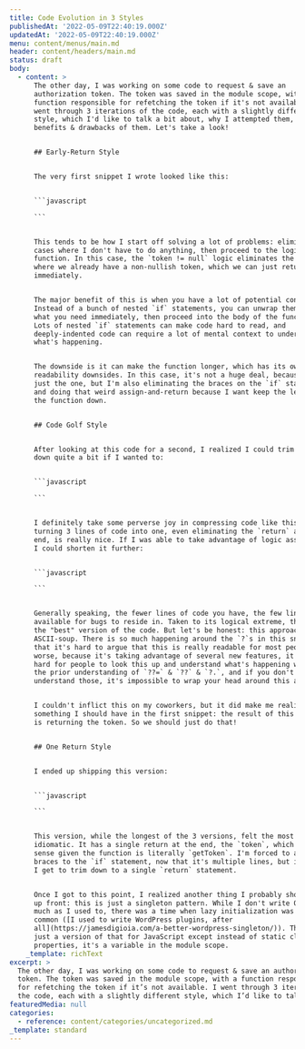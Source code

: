 ```yaml
---
title: Code Evolution in 3 Styles
publishedAt: '2022-05-09T22:40:19.000Z'
updatedAt: '2022-05-09T22:40:19.000Z'
menu: content/menus/main.md
header: content/headers/main.md
status: draft
body:
  - content: >
      The other day, I was working on some code to request & save an
      authorization token. The token was saved in the module scope, with a
      function responsible for refetching the token if it's not available. I
      went through 3 iterations of the code, each with a slightly different
      style, which I'd like to talk a bit about, why I attempted them, and the
      benefits & drawbacks of them. Let's take a look!


      ## Early-Return Style


      The very first snippet I wrote looked like this:


      ```javascript

      ```


      This tends to be how I start off solving a lot of problems: eliminate the
      cases where I don't have to do anything, then proceed to the logic of the
      function. In this case, the `token != null` logic eliminates the case
      where we already have a non-nullish token, which we can just return
      immediately.


      The major benefit of this is when you have a lot of potential conditions.
      Instead of a bunch of nested `if` statements, you can unwrap them, return
      what you need immediately, then proceed into the body of the function.
      Lots of nested `if` statements can make code hard to read, and
      deeply-indented code can require a lot of mental context to understand
      what's happening.


      The downside is it can make the function longer, which has its own
      readability downsides. In this case, it's not a huge deal, because there's
      just the one, but I'm also eliminating the braces on the `if` statement
      and doing that weird assign-and-return because I want keep the length of
      the function down.


      ## Code Golf Style


      After looking at this code for a second, I realized I could trim this code
      down quite a bit if I wanted to:


      ```javascript

      ```


      I definitely take some perverse joy in compressing code like this, and
      turning 3 lines of code into one, even eliminating the `return` at the
      end, is really nice. If I was able to take advantage of logic assignment,
      I could shorten it further:


      ```javascript

      ```


      Generally speaking, the fewer lines of code you have, the few lines are
      available for bugs to reside in. Taken to its logical extreme, this may be
      the "best" version of the code. But let's be honest: this approaches
      ASCII-soup. There is so much happening around the `?`s in this snippet
      that it's hard to argue that this is really readable for most people. Even
      worse, because it's taking advantage of several new features, it can be
      hard for people to look this up and understand what's happening without
      the prior understanding of `??=` & `??` & `?.`, and if you don't
      understand those, it's impossible to wrap your head around this at all.


      I couldn't inflict this on my coworkers, but it did make me realize
      something I should have in the first snippet: the result of this function
      is returning the token. So we should just do that!


      ## One Return Style


      I ended up shipping this version:


      ```javascript

      ```


      This version, while the longest of the 3 versions, felt the most
      idiomatic. It has a single return at the end, the `token`, which makes
      sense given the function is literally `getToken`. I'm forced to add the
      braces to the `if` statement, now that it's multiple lines, but in return,
      I get to trim down to a single `return` statement.


      Once I got to this point, I realized another thing I probably should have
      up front: this is just a singleton pattern. While I don't write OOP as
      much as I used to, there was a time when lazy initialization was super
      common ([I used to write WordPress plugins, after
      all](https://jamesdigioia.com/a-better-wordpress-singleton/)). This is
      just a version of that for JavaScript except instead of static class
      properties, it's a variable in the module scope.
    _template: richText
excerpt: >
  The other day, I was working on some code to request & save an authorization
  token. The token was saved in the module scope, with a function responsible
  for refetching the token if it’s not available. I went through 3 iterations of
  the code, each with a slightly different style, which I’d like to talk \[…]
featuredMedia: null
categories:
  - reference: content/categories/uncategorized.md
_template: standard
---
```



